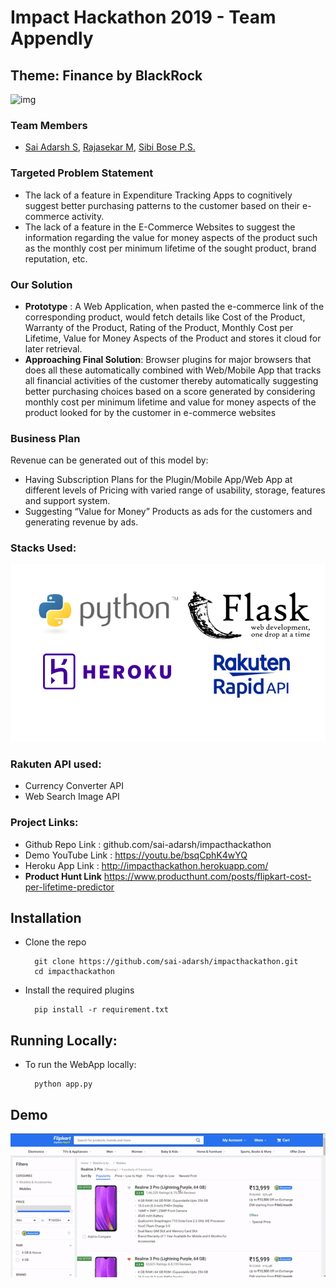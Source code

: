 # Impact Hackathon 2019 - Team Appendly
## Theme: Finance by BlackRock

![img](https://media-fastly.hackerearth.com/media/hackathon/junction-online-test/images/6619c38a8b-junctiononline-impacthackathon-cover-still-hackerearth.jpg)

### Team Members
* [Sai Adarsh S](https://LINkedin.com/in/sai-adarsh/), [Rajasekar M](https://www.linkedin.com/in/rajasekar1999), [Sibi Bose P.S.](https://www.linkedin.com/in/sibi-bose-8683b6150/)

### Targeted Problem Statement
* The lack of a feature in Expenditure Tracking Apps to
cognitively suggest better purchasing patterns to the
customer based on their e-commerce activity.
* The lack of a feature in the E-Commerce Websites to
suggest the information regarding the value for
money aspects of the product such as the monthly
cost per minimum lifetime of the sought product,
brand reputation, etc.

### Our Solution
* **Prototype** : A Web Application, when pasted the e-commerce link of the
corresponding product, would fetch details like Cost of the Product,
Warranty of the Product, Rating of the Product, Monthly Cost per
Lifetime, Value for Money Aspects of the Product and stores it cloud for
later retrieval.
* **Approaching Final Solution**: Browser plugins for major browsers that
does all these automatically combined with Web/Mobile App that tracks
all financial activities of the customer thereby automatically suggesting
better purchasing choices based on a score generated by considering
monthly cost per minimum lifetime and value for money aspects of the
product looked for by the customer in e-commerce websites

### Business Plan
Revenue can be generated out of this model by:
* Having Subscription Plans for the Plugin/Mobile
App/Web App at different levels of Pricing with varied
range of usability, storage, features and support
system.
* Suggesting “Value for Money” Products as ads for the
customers and generating revenue by ads.

### Stacks Used:
![img alt](images/stack.png)

### Rakuten API used:
* Currency Converter API
* Web Search Image API

### Project Links:
* Github Repo Link : github.com/sai-adarsh/impacthackathon
* Demo YouTube Link : https://youtu.be/bsqCphK4wYQ
* Heroku App Link : http://impacthackathon.herokuapp.com/
* **Product Hunt Link**
https://www.producthunt.com/posts/flipkart-cost-per-lifetime-predictor

## Installation
* Clone the repo

		git clone https://github.com/sai-adarsh/impacthackathon.git
		cd impacthackathon
		
* Install the required plugins
		
		pip install -r requirement.txt
		
## Running Locally:
* To run the WebApp locally: 

		python app.py
  
## Demo
![alt text](images/demoproduct.gif)
